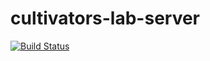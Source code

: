 # cultivators-lab-server
[![Build Status](https://travis-ci.org/TatoProgramming/cultivators-lab-server.svg?branch=master)](https://travis-ci.org/TatoProgramming/cultivators-lab-server)